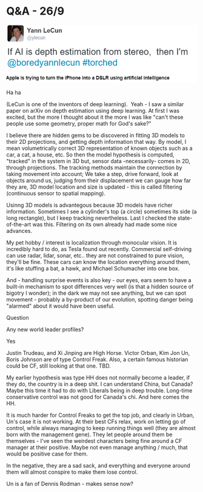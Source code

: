 # Q&A - 26/9

![](cun.png)

Ha ha

(LeCun is one of the inventors of deep learning).  Yeah - I saw a similar paper on arXiv on depth estimation using deep learning. At first I was excited, but the more I thought about it the more I was like "can't these people use some geometry, proper math for God's sake?"

I believe there are hidden gems to be discovered in fitting 3D models to their 2D projections, and getting depth information that way. By model, I mean volumetrically correct 3D representation of known objects such as a car, a cat, a house, etc. So then the model hypothesis is computed, "tracked" in the system in 3D but, sensor data -necessarily- comes in 2D, through projections. The tracking methods maintain the connection by taking movement into account; We take a step, drive forward, look at objects around us, judging from their displacement we can gauge how far they are, 3D model location and size is updated - this is called filtering (continuous sensor to spatial mapping).

Usinng 3D models is advantegous because 3D models have richer information. Sometimes I see a cylinder's top (a circle) sometimes its side (a long rectangle), but I keep tracking nevertheless. Last I checked the state-of-the-art was this. Filtering on its own already had made some nice advances.

My pet hobby / interest is localization through monocular vision. It is incredibly hard to do, as Tesla found out recently. Commercial self-driving can use radar, lidar, sonar, etc.. they are not constrained to pure vision, they'll be fine. These cars can know the location everything around them, it's like stuffing a bat, a hawk, and Michael Schumacher into one box.

And - handling surprise events is also key - our eyes, ears seem to have a built-in mechanism to spot differences very well (is that a hidden source of bigotry I wonder); in the dark we may not see anything, but we can spot movement - probably a by-product of our evolution, spotting danger being "alarmed" about it would have been useful.

Question

Any new world leader profiles?

Yes

Justin Trudeau, and Xi Jinping are High Horse. Victor Orban, Kim Jon Un, Boris Johnson are of type Control Freak. Also, a certain famous historian could be CF, still looking at that one. TBD.

My earlier hypothesis was type HH does not normally become a leader, if they do, the country is in a deep shit. I can understand China, but Canada? Maybe this time it had to do with Liberals being in deep trouble. Long-time conservative control was not good for Canada's chi. And here comes the HH.

It is much harder for Control Freaks to get the top job, and clearly in Urban, Un's case it is not working. At their best CFs relax, work on letting go of control, while always managing to keep running things well (they are almost born with the management gene). They let people around them be themselves - I've seen the weirdest characters being fine around a CF manager at their positive. Maybe not even manage anything / much, that would be positive case for them.

In the negative, they are a sad sack, and everything and everyone around them will almost conspire to make them lose control.

Un is a fan of Dennis Rodman - makes sense now?










